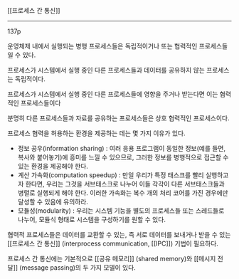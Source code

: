 [[프로세스 간 통신]]

***

137p

운영체제 내에서 실행되는 병행 프로세스들은 독립적이거나 또는 협력적인 프로세스들일 수 있다.

프로세스가 시스템에서 실행 중인 다른 프로세스들과 데이터를 공유하지 않는 프로세스는 독립적이다.

프로세스가 시스템에서 실행 중인 다른 프로세스들에 영향을 주거나 받는다면 이는 협력적인 프로세스들이다

분명히 다른 프로세스들과 자료를 공유하는 프로세스들은 상호 협력적인 프로세스이다.

프로세스 협력을 허용하는 환경을 제공하는 데는 몇 가지 이유가 있다.

* 정보 공우(information sharing) : 여러 응용 프로그램이 동일한 정보(예를 들면, 복사와 붙어놓기)에 흥미를 느낄 수 있으므로, 그러한 정보를 병행적으로 접근할 수 있는 환경을 제공해야 한다.
* 계산 가속화(computation speedup) : 만일 우리가 특정 태스크를 빨리 실행하고자 한다면, 우리는 그것을 서브태스크로 나누어 이들 각각이 다른 서브태스크들과 병렬로 실행되게 해야 한다. 이러한 가속화는 복수 개의 처리 코어를 가진 경우에만 달성할 수 있음에 유의하라.
* 모듈성(modularity) : 우리는 시스템 기능을 별도의 프로세스들 또는 스레드들로 나누어, 모듈식 형태로 시스템을 구성하기를 원할 수 있다.

협력적 프로세스들은 데이터를 교환할 수 있는, 즉 서로 데이터를 보내거나 받을 수 있는 [[프로세스 간 통신]] (interprocess communication, [[IPC]]) 기법이 필요하다.

프로세스 간 통신에는 기본적으로 [[공유 메모리]] (shared memory)와 [[메시지 전달]] (message passing)의 두 가지 모델이 있다.
